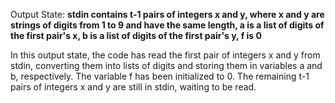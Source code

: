 Output State: **stdin contains t-1 pairs of integers x and y, where x and y are strings of digits from 1 to 9 and have the same length, a is a list of digits of the first pair's x, b is a list of digits of the first pair's y, f is 0**

In this output state, the code has read the first pair of integers x and y from stdin, converting them into lists of digits and storing them in variables a and b, respectively. The variable f has been initialized to 0. The remaining t-1 pairs of integers x and y are still in stdin, waiting to be read.